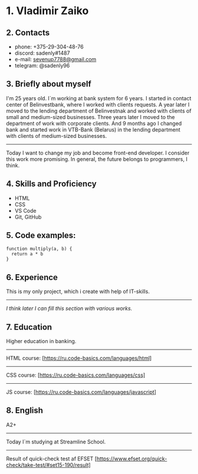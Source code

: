 # 1. Vladimir Zaiko
## 2. Contacts
* phone: +375-29-304-48-76
* discord: sadenly#1487
* e-mail: sevenup7788@gmail.com
* telegram: @sadenly96
## 3. Briefly about myself
I'm 25 years old. I`m working at bank system for 6 years. I started in contact center of Belinvestbank, where I worked with clients requests. A year later I moved to the lending department of Belinvestnak and worked with clients of small and medium-sized businesses. Three years later I moved to the department of work with corporate clients. And 9 months ago I changed bank and started work in VTB-Bank (Belarus) in the lending department with clients of medium-sized businesses.
****
Today I want to change my job and become front-end developer. I consider this work more promising. In general, the future belongs to programmers, I think.
## 4. Skills and Proficiency
* HTML
* CSS
* VS Code
* Git, GitHub
## 5. Code examples:
```
function multiply(a, b) {
  return a * b
}
```
## 6. Experience
This is my only project, which i create with help of IT-skills.
****
*I think later I can fill this section with various works.*
## 7. Education
Higher education in banking.
****
HTML course: [https://ru.code-basics.com/languages/html]
****
CSS course: [https://ru.code-basics.com/languages/css]
****
JS course: [https://ru.code-basics.com/languages/javascript]
## 8. English
A2+ 
****
Today I`m studying at Streamline School.
****
Result of quick-check test af EFSET [https://www.efset.org/quick-check/take-test/#set15-190/result]